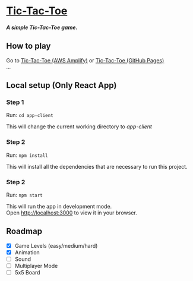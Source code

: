 # [Tic-Tac-Toe](https://classhacker.github.io/tic-tac-toe/)

***A simple Tic-Tac-Toe game.***

## How to play
Go to [Tic-Tac-Toe (AWS Amplify)](https://main.d1mk7yoofvjlau.amplifyapp.com/) or [Tic-Tac-Toe (GitHub Pages)](https://classhacker.github.io/tic-tac-toe/)\
...

## Local setup (Only React App)

### Step 1

Run: `cd app-client`

This will change the current working directory to *app-client*

### Step 2

Run: `npm install`

This will install all the dependencies that are necessary to run this project.

### Step 2

Run: `npm start`

This will run the app in development mode.\
Open [http://localhost:3000](http://localhost:3000) to view it in your browser.

## Roadmap

- [x] Game Levels (easy/medium/hard)
- [x] Animation
- [ ] Sound
- [ ] Multiplayer Mode
- [ ] 5x5 Board
